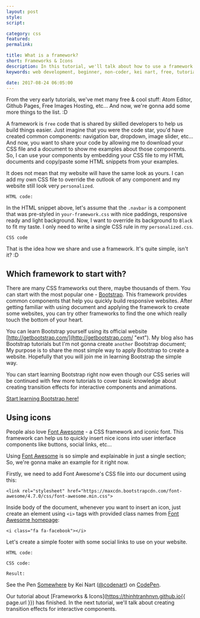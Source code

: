 ```yaml
---
layout: post
style:
script:

category: css
featured:
permalink:

title: What is a framework?
short: Frameworks & Icons
description: In this tutorial, we'll talk about how to use a framework to speed up our tasks; <br>And how to use free icons for user interface components. <br>These stuff will change the way you code.
keywords: web development, beginner, non-coder, kei nart, free, tutorial, coding, programming, code nart, css, framework, icons, font, awesome

date: 2017-08-24 06:05:00
---
```


From the very early tutorials, we've met many free & cool stuff: Atom Editor,
Github Pages, Free Images Hosting, etc... And now, we're gonna add some more
things to the list. :D

A framework is `free` code that is shared by skilled developers to help us build
things easier. Just imagine that you were the code star, you'd have created
common components: navigation bar, dropdown, image slider, etc... And now, you
want to share your code by allowing me to download your CSS file and a document
to show me examples about those components. So, I can use your components by
embedding your CSS file to my HTML documents and copy/paste some HTML snippets
from your examples.

It does not mean that my website will have the same look as yours. I can add my
own CSS file to override the outlook of any component and my website still look
very `personalized`.

`HTML code:`
<script src="https://gist.github.com/codenart/39514653f97b326cb884336ef4dc7184.js">
</script>

In the HTML snippet above, let's assume that the `.navbar` is a component that
was pre-styled in `your-framework.css` with nice paddings, responsive ready and
light background. Now, I want to override its background to `Black` to fit my
taste. I only need to write a single CSS rule in my `personalized.css`.

`CSS code`
<script src="https://gist.github.com/codenart/a0418d2311f721c9a13a28346f6879b7.js">
</script>

That is the idea how we share and use a framework. It's quite simple, isn't it? :D

## Which framework to start with?

There are many CSS frameworks out there, maybe thousands of them. You can start
with the most popular one - [Bootstrap](http://getbootstrap.com/ "ext"). This
framework provides common components that help you quickly build responsive
websites. After getting familiar with using document and applying the framework
to create some websites, you can try other frameworks to find the one which really
touch the bottom of your heart.

You can learn Bootstrap yourself using its official website
[http://getbootstrap.com/](http://getbootstrap.com/ "ext"). My blog also has
Bootstrap tutorials but I'm not gonna create `another` Bootstrap document; My
purpose is to share the most simple way to apply Bootstrap to create a website.
Hopefully that you will join me in learning Bootstrap the simple way.

You can start learning Bootstrap right now even though our CSS series will be
continued with few more tutorials to cover basic knowledge about creating
transition effects for interactive components and animations.

[Start learning Bootstrap here!](https://thinhtranhnvn.github.io/magic/ "ext")

## Using icons

People also love [Font Awesome](http://fontawesome.io/ "ext") - a CSS framework
and iconic font. This framework can help us to quickly insert nice icons into
user interface components like buttons, social links, etc...

Using [Font Awesome](http://fontawesome.io/ "ext") is so simple and explainable
in just a single section; So, we're gonna make an example for it right now.

Firstly, we need to add Font Awesome's CSS file into our document using this:

`<link rel="stylesheet" href="https://maxcdn.bootstrapcdn.com/font-awesome/4.7.0/css/font-awesome.min.css">`

Inside body of the document, whenever you want to insert an icon, just create an
element using `<i>` tags with provided class names from
[Font Awesome homepage](http://fontawesome.io/icons/ "ext"):

`<i class="fa fa-facebook"></i>`

Let's create a simple footer with some social links to use on your website.

`HTML code:`
<script src="https://gist.github.com/codenart/49bc9bb5c647b599df8c0898e0c6811f.js">
</script>

`CSS code:`
<script src="https://gist.github.com/codenart/597183dd00b988b2c62602500c965acd.js">
</script>

`Result:`
<p data-height="500" data-theme-id="light" data-slug-hash="PONMYJ"
   data-default-tab="result" data-user="codenart" data-embed-version="2"
   data-pen-title="Somewhere" class="codepen">
   See the Pen <a href="https://codepen.io/codenart/pen/PONMYJ/">Somewhere</a>
   by Kei Nart (<a href="https://codepen.io/codenart">@codenart</a>) on
   <a href="https://codepen.io">CodePen</a>.
</p>
<script async src="https://production-assets.codepen.io/assets/embed/ei.js"></script>

Our tutorial about [Frameworks & Icons](https://thinhtranhnvn.github.io{{ page.url }})
has finished. In the next tutorial, we'll talk about creating transition effects
for interactive components.
